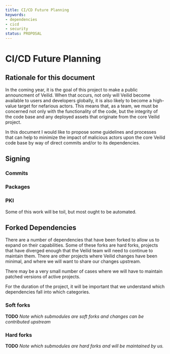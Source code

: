 ```yaml
---
title: CI/CD Future Planning
keywords:
- dependencies
- cicd
- security
status: PROPOSAL
---
```


# CI/CD Future Planning

## Rationale for this document

In the coming year, it is the goal of this project to make a public announcment
of Veilid. When that occurs, not only will Veilid become available to users and
developers globally, it is also likely to become a high-value target for
nefarious actors. This means that, as a team, we must be concerned not only with
the functionality of the code, but the integrity of the code base and any
deployed assets that originate from the core Veilid project.

In this document I would like to propose some guidelines and processes that can
help to minimize the impact of malicious actors upon the core Veilid code base
by way of direct commits and/or to its dependencies.

## Signing

### Commits

### Packages

### PKI

Some of this work will be toil, but most ought to be automated.

## Forked Dependencies

There are a number of dependencies that have been forked to allow us to expand
on their capabilities. Some of these forks are hard forks, projects that have
diverged enough that the Veilid team will need to continue to maintain them.
There are other projects where Veilid changes have been minimal, and where we
will want to share our changes upstream.

There may be a very small number of cases where we will have to maintain patched
versions of active projects.

For the duration of the project, it will be important that we understand which
dependencies fall into which categories.

### Soft forks

**TODO** _Note which submodules are soft forks and changes can be contributed
upstream_

### Hard forks

**TODO** _Note which submodules are hard forks and will be maintained by us._

